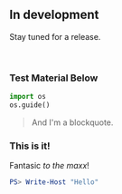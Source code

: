 ## In development

Stay tuned for a release.

<br>

### Test Material Below

```python
import os
os.guide()
```

> And I'm a blockquote.

### This is it!

Fantasic *to the maxx*!

```powershell
PS> Write-Host "Hello"
```

<br>
<br>
<br>
<br>